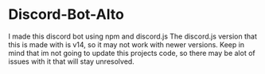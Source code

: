 # Discord-Bot-Alto
I made this discord bot using npm and discord.js
The discord.js version that this is made with is v14, so it may not work with newer versions.
Keep in mind that im not going to update this projects code, so there may be alot of issues with it that will stay unresolved. 

